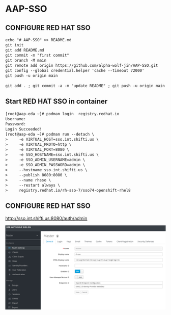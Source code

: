# AAP-SSO

## CONFIGURE RED HAT SSO

```
echo "# AAP-SSO" >> README.md
git init
git add README.md
git commit -m "first commit"
git branch -M main
git remote add origin https://github.com/alpha-wolf-jin/AAP-SSO.git
git config --global credential.helper 'cache --timeout 72000'
git push -u origin main

git add . ; git commit -a -m "update README" ; git push -u origin main
```


## Start RED HAT SSO in container

```
[root@aap-eda ~]# podman login  registry.redhat.io
Username: 
Password: 
Login Succeeded!
[root@aap-eda ~]# podman run --detach \
>     -e VIRTUAL_HOST=sso.int.shifti.us \
>     -e VIRTUAL_PROTO=http \
>     -e VIRTUAL_PORT=8080 \
>     -e SSO_HOSTNAME=sso.int.shifti.us \
>     -e SSO_ADMIN_USERNAME=admin \
>     -e SSO_ADMIN_PASSWORD=admin \
>     --hostname sso.int.shifti.us \
>     --publish 8080:8080 \
>     --name rhsso \
>     --restart always \
>     registry.redhat.io/rh-sso-7/sso74-openshift-rhel8
```


## CONFIGURE RED HAT SSO

http://sso.int.shifti.us:8080/auth/admin

![SSO](images/sso-01.png)
